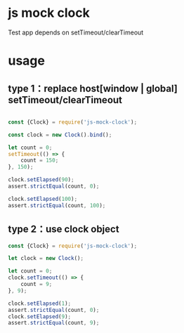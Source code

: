 # js mock clock

Test app depends on setTimeout/clearTimeout

# usage

## type 1：replace host[window | global] setTimeout/clearTimeout

```javascript

const {Clock} = require('js-mock-clock');

const clock = new Clock().bind();

let count = 0;
setTimeout(() => {
    count = 150;
}, 150);

clock.setElapsed(90);
assert.strictEqual(count, 0);

clock.setElapsed(100);
assert.strictEqual(count, 100);

```

## type 2：use clock object

```javascript
const {Clock} = require('js-mock-clock');

let clock = new Clock();

let count = 0;
clock.setTimeout(() => {
    count = 9;
}, 9);

clock.setElapsed(1);
assert.strictEqual(count, 0);
clock.setElapsed(9);
assert.strictEqual(count, 9);

```